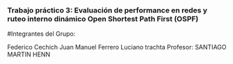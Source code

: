 ### Trabajo práctico 3: Evaluación de performance en redes y ruteo interno dinámico Open Shortest Path First (OSPF)

#Integrantes del Grupo:

Federico Cechich
Juan Manuel Ferrero
Luciano trachta
Profesor: SANTIAGO MARTIN HENN
